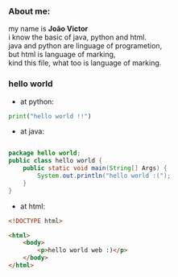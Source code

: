 ### About me:

my name is **João Victor** <br>
i know the basic of java, python and html.<br>
java and python are linguage of programetion,<br> but html is language of marking, <br>kind this file, what too is language of marking.

### hello world 

- at python:

```python
print("hello world !!")
```
- at java:

```java

package hello world;
public class hello world {
    public static void main(String[] Args) {
        System.out.println("hello world :(");
    }
}
```
  - at html:

```html
<!DOCTYPE html>

<html>
    <body>
        <p>hello world web :)</p>
    </body>
</html>
```


